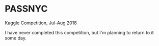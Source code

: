 # PASSNYC
Kaggle Competition, Jul-Aug 2018

I have never completed this competition, but I'm planning to return to it some day.
